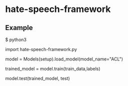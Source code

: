 # hate-speech-framework

## Example
$ python3

import hate-speech-framework.py

model = Models(setup).load_model(model_name="ACL")

trained_model = model.train(train_data,labels)

model.test(trained_model, test)

>>>